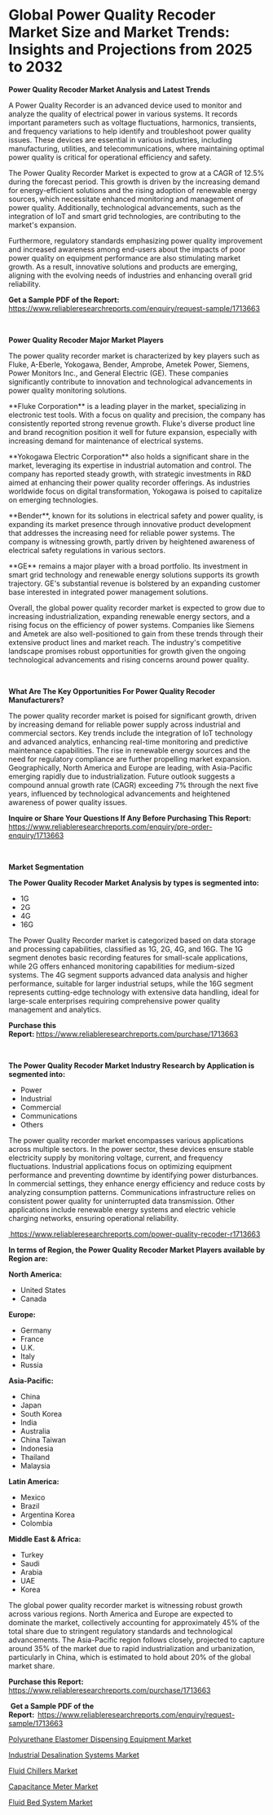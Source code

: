 <p><h1>Global Power Quality Recoder Market Size and Market Trends: Insights and Projections from 2025 to 2032</h1></p><p><strong>Power Quality Recoder Market Analysis and Latest Trends</strong></p>
<p><p>A Power Quality Recorder is an advanced device used to monitor and analyze the quality of electrical power in various systems. It records important parameters such as voltage fluctuations, harmonics, transients, and frequency variations to help identify and troubleshoot power quality issues. These devices are essential in various industries, including manufacturing, utilities, and telecommunications, where maintaining optimal power quality is critical for operational efficiency and safety.</p><p>The Power Quality Recorder Market is expected to grow at a CAGR of 12.5% during the forecast period. This growth is driven by the increasing demand for energy-efficient solutions and the rising adoption of renewable energy sources, which necessitate enhanced monitoring and management of power quality. Additionally, technological advancements, such as the integration of IoT and smart grid technologies, are contributing to the market's expansion. </p><p>Furthermore, regulatory standards emphasizing power quality improvement and increased awareness among end-users about the impacts of poor power quality on equipment performance are also stimulating market growth. As a result, innovative solutions and products are emerging, aligning with the evolving needs of industries and enhancing overall grid reliability.</p></p>
<p><strong>Get a Sample PDF of the Report:&nbsp;</strong> <a href="https://www.reliableresearchreports.com/enquiry/request-sample/1713663?utm_campaign=31&utm_medium=2&utm_source=Github&utm_content=ia&utm_term=11012025&utm_id=power-quality-recoder">https://www.reliableresearchreports.com/enquiry/request-sample/1713663</a></p>
<p>&nbsp;</p>
<p><strong>Power Quality Recoder Major Market Players</strong></p>
<p><p>The power quality recorder market is characterized by key players such as Fluke, A-Eberle, Yokogawa, Bender, Amprobe, Ametek Power, Siemens, Power Monitors Inc., and General Electric (GE). These companies significantly contribute to innovation and technological advancements in power quality monitoring solutions.</p><p>**Fluke Corporation** is a leading player in the market, specializing in electronic test tools. With a focus on quality and precision, the company has consistently reported strong revenue growth. Fluke's diverse product line and brand recognition position it well for future expansion, especially with increasing demand for maintenance of electrical systems.</p><p>**Yokogawa Electric Corporation** also holds a significant share in the market, leveraging its expertise in industrial automation and control. The company has reported steady growth, with strategic investments in R&D aimed at enhancing their power quality recorder offerings. As industries worldwide focus on digital transformation, Yokogawa is poised to capitalize on emerging technologies.</p><p>**Bender**, known for its solutions in electrical safety and power quality, is expanding its market presence through innovative product development that addresses the increasing need for reliable power systems. The company is witnessing growth, partly driven by heightened awareness of electrical safety regulations in various sectors.</p><p>**GE** remains a major player with a broad portfolio. Its investment in smart grid technology and renewable energy solutions supports its growth trajectory. GE's substantial revenue is bolstered by an expanding customer base interested in integrated power management solutions.</p><p>Overall, the global power quality recorder market is expected to grow due to increasing industrialization, expanding renewable energy sectors, and a rising focus on the efficiency of power systems. Companies like Siemens and Ametek are also well-positioned to gain from these trends through their extensive product lines and market reach. The industry's competitive landscape promises robust opportunities for growth given the ongoing technological advancements and rising concerns around power quality.</p></p>
<p>&nbsp;</p>
<p><strong>What Are The Key Opportunities For Power Quality Recoder Manufacturers?</strong></p>
<p><p>The power quality recorder market is poised for significant growth, driven by increasing demand for reliable power supply across industrial and commercial sectors. Key trends include the integration of IoT technology and advanced analytics, enhancing real-time monitoring and predictive maintenance capabilities. The rise in renewable energy sources and the need for regulatory compliance are further propelling market expansion. Geographically, North America and Europe are leading, with Asia-Pacific emerging rapidly due to industrialization. Future outlook suggests a compound annual growth rate (CAGR) exceeding 7% through the next five years, influenced by technological advancements and heightened awareness of power quality issues.</p></p>
<p><strong>Inquire or Share Your Questions If Any Before Purchasing This Report:</strong> <a href="https://www.reliableresearchreports.com/enquiry/pre-order-enquiry/1713663?utm_campaign=31&utm_medium=2&utm_source=Github&utm_content=ia&utm_term=11012025&utm_id=power-quality-recoder">https://www.reliableresearchreports.com/enquiry/pre-order-enquiry/1713663</a></p>
<p>&nbsp;</p>
<p><strong>Market Segmentation</strong></p>
<p><strong>The Power Quality Recoder Market Analysis by types is segmented into:</strong></p>
<p><ul><li>1G</li><li>2G</li><li>4G</li><li>16G</li></ul></p>
<p><p>The Power Quality Recorder market is categorized based on data storage and processing capabilities, classified as 1G, 2G, 4G, and 16G. The 1G segment denotes basic recording features for small-scale applications, while 2G offers enhanced monitoring capabilities for medium-sized systems. The 4G segment supports advanced data analysis and higher performance, suitable for larger industrial setups, while the 16G segment represents cutting-edge technology with extensive data handling, ideal for large-scale enterprises requiring comprehensive power quality management and analytics.</p></p>
<p><strong>Purchase this Report:&nbsp;</strong><a href="https://www.reliableresearchreports.com/purchase/1713663?utm_campaign=31&utm_medium=2&utm_source=Github&utm_content=ia&utm_term=11012025&utm_id=power-quality-recoder">https://www.reliableresearchreports.com/purchase/1713663</a></p>
<p>&nbsp;</p>
<p><strong>The Power Quality Recoder Market Industry Research by Application is segmented into:</strong></p>
<p><ul><li>Power</li><li>Industrial</li><li>Commercial</li><li>Communications</li><li>Others</li></ul></p>
<p><p>The power quality recorder market encompasses various applications across multiple sectors. In the power sector, these devices ensure stable electricity supply by monitoring voltage, current, and frequency fluctuations. Industrial applications focus on optimizing equipment performance and preventing downtime by identifying power disturbances. In commercial settings, they enhance energy efficiency and reduce costs by analyzing consumption patterns. Communications infrastructure relies on consistent power quality for uninterrupted data transmission. Other applications include renewable energy systems and electric vehicle charging networks, ensuring operational reliability.</p></p>
<p><a href="https://www.reliableresearchreports.com/power-quality-recoder-r1713663?utm_campaign=31&utm_medium=2&utm_source=Github&utm_content=ia&utm_term=11012025&utm_id=power-quality-recoder">&nbsp;https://www.reliableresearchreports.com/power-quality-recoder-r1713663</a></p>
<p><strong>In terms of Region, the Power Quality Recoder Market Players available by Region are:</strong></p>
<p>
    <p> <strong> North America: </strong>
        <ul>
            <li>United States</li>
            <li>Canada</li>
        </ul>
        </p> 
    <p> <strong> Europe: </strong>
        <ul>
            <li>Germany</li>
            <li>France</li>
            <li>U.K.</li>
            <li>Italy</li>
            <li>Russia</li>
        </ul>
        </p> 
    <p> <strong> Asia-Pacific: </strong>
        <ul>
            <li>China</li>
            <li>Japan</li>
            <li>South Korea</li>
            <li>India</li>
            <li>Australia</li>
            <li>China Taiwan</li>
            <li>Indonesia</li>
            <li>Thailand</li>
            <li>Malaysia</li>
        </ul>
        </p> 
    <p> <strong> Latin America: </strong>
        <ul>
            <li>Mexico</li>
            <li>Brazil</li>
            <li>Argentina Korea</li>
            <li>Colombia</li>
        </ul>
        </p> 
    <p> <strong> Middle East & Africa: </strong>
        <ul>
            <li>Turkey</li>
            <li>Saudi</li>
            <li>Arabia</li>
            <li>UAE</li>
            <li>Korea</li>
        </ul>
    </p>
    </p>
<p><p>The global power quality recorder market is witnessing robust growth across various regions. North America and Europe are expected to dominate the market, collectively accounting for approximately 45% of the total share due to stringent regulatory standards and technological advancements. The Asia-Pacific region follows closely, projected to capture around 35% of the market due to rapid industrialization and urbanization, particularly in China, which is estimated to hold about 20% of the global market share.</p></p>
<p><strong>Purchase this Report: </strong><a href="https://www.reliableresearchreports.com/purchase/1713663?utm_campaign=31&utm_medium=2&utm_source=Github&utm_content=ia&utm_term=11012025&utm_id=power-quality-recoder">https://www.reliableresearchreports.com/purchase/1713663</a></p>
<p>&nbsp;<strong>Get a Sample PDF of the Report:&nbsp;&nbsp;</strong><a href="https://www.reliableresearchreports.com/enquiry/request-sample/1713663?utm_campaign=31&utm_medium=2&utm_source=Github&utm_content=ia&utm_term=11012025&utm_id=power-quality-recoder">https://www.reliableresearchreports.com/enquiry/request-sample/1713663</a></p>
<p><strong></strong></p>
<p><p><a href="https://github.com/skerretflossie9297/Market-Research-Report-List-1/blob/main/polyurethane-elastomer-dispensing-equipment-market.md?utm_campaign=31&utm_medium=2&utm_source=Github&utm_content=ia&utm_term=11012025&utm_id=power-quality-recoder">Polyurethane Elastomer Dispensing Equipment Market</a></p><p><a href="https://github.com/MonroeBullock54/Market-Research-Report-List-1/blob/main/industrial-desalination-systems-market.md?utm_campaign=31&utm_medium=2&utm_source=Github&utm_content=ia&utm_term=11012025&utm_id=power-quality-recoder">Industrial Desalination Systems Market</a></p><p><a href="https://github.com/shondapmbau/Market-Research-Report-List-1/blob/main/fluid-chillers-market.md?utm_campaign=31&utm_medium=2&utm_source=Github&utm_content=ia&utm_term=11012025&utm_id=power-quality-recoder">Fluid Chillers Market</a></p><p><a href="https://github.com/alberthagorsuch/Market-Research-Report-List-1/blob/main/capacitance-meter-market.md?utm_campaign=31&utm_medium=2&utm_source=Github&utm_content=ia&utm_term=11012025&utm_id=power-quality-recoder">Capacitance Meter Market</a></p><p><a href="https://github.com/juniordelafrance/Market-Research-Report-List-5/blob/main/fluid-bed-system-market.md?utm_campaign=31&utm_medium=2&utm_source=Github&utm_content=ia&utm_term=11012025&utm_id=power-quality-recoder">Fluid Bed System Market</a></p></p>